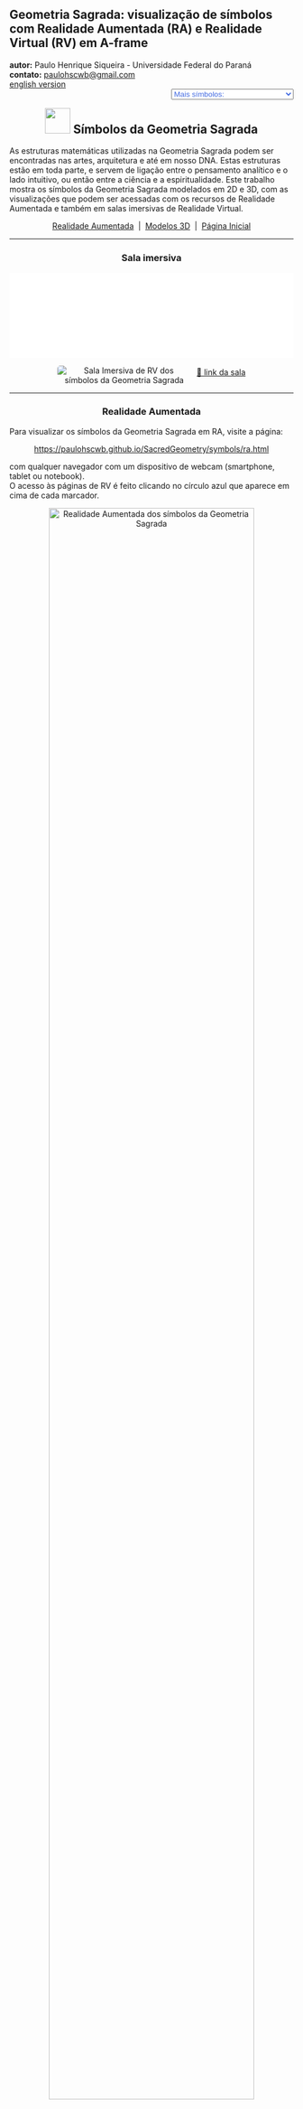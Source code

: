 <link rel="stylesheet" href="../../scripts/style.css">
<meta charset="utf-8">
<link rel="icon" type="image/png" href="../vr/salas/imagens/icone.png">
<h2>Geometria Sagrada: visualização de símbolos com Realidade Aumentada (RA) e Realidade Virtual (RV) em A-frame</h2>
<b>autor:</b> Paulo Henrique Siqueira - Universidade Federal do Paraná
<br><b>contato:</b> <a href="#"> paulohscwb@gmail.com </a>
<br><a href="https://paulohscwb.github.io/SacredGeometry/symbols/">english version</a>
<form style="margin: 0 auto; float:right; text-align:right; width:100%; margin-bottom:15px;">
	<select id="url" onchange="urlHandler(this.value)" style="color:royalblue;">
		<option disabled selected>Mais símbolos:</option>
		<option disabled value="../../symbols/pt-br/">Símbolos da Geometria Sagrada</option>
		<!--<option value="../../flower/pt-br/">Flor da vida e os poliedros de Platão e de Arquimedes</option>
		<option value="../../fruit/pt-br/">Fruto da vida e os poliedros de Platão e de Arquimedes</option>
		<option value="../../grid/pt-br/">Grade da vida e os poliedros de Platão e de Arquimedes</option>
		<option value="../../metatron/pt-br/">Metatron e os poliedros de Platão e de Arquimedes</option>-->
	</select>
</form>
<script>
function urlHandler(value) {                               
    window.location.assign(`${value}`);
}
</script>

<p id="p1"></p>
  <h2 align="center"><img src="../vr/salas/imagens/icone.png" style="margin-bottom:-10px" width="45"> Símbolos da Geometria Sagrada</h2>
  As estruturas matemáticas utilizadas na Geometria Sagrada podem ser encontradas nas artes, arquitetura e até em nosso DNA. Estas estruturas estão em toda parte, e servem de ligação entre o pensamento analítico e o lado intuitivo, ou então entre a ciência e a espiritualidade.
Este trabalho mostra os símbolos da Geometria Sagrada modelados em 2D e 3D, com as visualizações que podem ser acessadas com os recursos de Realidade Aumentada e também em salas imersivas de Realidade Virtual.

 <p align="center"><a href="#ra">Realidade Aumentada</a><span>&nbsp;&nbsp;|&nbsp;&nbsp;</span><a href="#m3d">Modelos 3D</a><span>&nbsp;&nbsp;|&nbsp;&nbsp;</span><a href="../../pt-br/">Página Inicial</a></p>
<hr>
 <h3 align="center">Sala imersiva</h3>
  <div class="embed-container"><iframe width="100%" src="../sala.htm" title="Sala Imersiva dos símbolos da Geometria Sagrada" frameborder="0" loading="lazy"></iframe></div>
  <p align="center"><img align="middle" src="../vr/salas/videos/sacred1.gif" style="max-width: 47%; border-radius:5px; margin-right:10px" loading="lazy" alt="Sala Imersiva de RV dos símbolos da Geometria Sagrada"/><a href="../sala.htm" target="_blank">&#x1f517; link da sala</a></p>
  <hr>
  <h3 id="ra" align="center">Realidade Aumentada</h3>
  Para visualizar os símbolos da Geometria Sagrada em RA, visite a página:
<p align="center"><a href="../ra.html" class="raAR" target="_blank">https://paulohscwb.github.io/SacredGeometry/symbols/ra.html</a></p> 
com qualquer navegador com um dispositivo de webcam (smartphone, tablet ou notebook).
<br>O acesso às páginas de RV é feito clicando no círculo azul que aparece em cima de cada marcador.
<p align="center"><img style="border-radius:7px;" alt="Realidade Aumentada dos símbolos da Geometria Sagrada" src="../ar/example.jpg" width="85%"></p>
<p align="center"><img src="../ar/symbols.gif" alt="Realidade Aumentada dos símbolos da Geometria Sagrada" style="max-width: 92%; border-radius:5px;" loading="lazy"/></p>
<hr>
<h3 id="m3d" align="center">Modelos 3D</h3>
<!-- <iframe width="560" height="315" style="max-width:100%" src="https://www.youtube.com/embed/videoseries?list=PLy0I_lGW8HxXlieaiv7p0PWdsNRWPbWRv" title="YouTube video player" frameborder="0" allow="accelerometer; autoplay; clipboard-write; encrypted-media; gyroscope; picture-in-picture; web-share" allowfullscreen></iframe> -->
<h4>1. Vesica Piscis</h4>
<a href="../vr/VesicaPiscis.htm" target="_blank" title="modelo 3D" class="fotoA"><img src="../ar/0A.png" class="foto" alt="Vesica Piscis"></a><img src="../ar/0.png" class="qr">
 <br><br><br>Trata-se de uma forma matemática criada pela interseção de dois círculos idênticos, onde o centro de cada círculo fica no perímetro do outro. A vesica piscis é usada em Diagramas de Venn e selos emblemáticos e possui significados simbólicos como o "peixe de Jesus", a intrincada Triquetra que aparece na arte Celta, o triângulo de Reuleaux e a Mandorla que simboliza a união dos opostos e a interseção dos reinos terrestre e celestial.
 <br><br><br>
<a href="../ra.html" class="raAR" title="Realidade aumentada" target="_blank"></a>
<hr>
<h4>2. Vesica Piscis 3D</h4>
<a href="../vr/VesicaPiscis3d.htm" target="_blank" title="modelo 3D" class="fotoA"><img src="../ar/1A.png" class="foto" alt="Vesica Piscis 3d"></a><img src="../ar/1.png" class="qr">
 <br><br><br>Nesta representação em 3D temos o modelo com 8 círculos em torno do menor círculo. Estes círculos representam seções planas das esferas que simbolizam a extensão da Vesica Piscis para 3 dimensões.
 <br><br><br>
<a href="../ra.html" class="raAR" title="Realidade aumentada" target="_blank"></a>
<hr>
<h4>3. Semente da vida</h4>
<a href="../vr/SeedOfLife.htm" target="_blank" title="modelo 3D" class="fotoA"><img src="../ar/4A.png" class="foto" alt="Semente da vida"></a><img src="../ar/4.png" class="qr">
 <br><br><br>A Geometria Sagrada está centrada no símbolo composto por 7 círculos entrelaçados, denominado Semente da Vida. Trata-se de uma representação que significa os 7 dias em que o mundo foi criado, e que aparece em muitas construções e em textos religiosos. Cada círculo sobreposto significa um ciclo ou uma célula interligando processos vitais.
 <br><br><br>
<a href="../ra.html" class="raAR" title="Realidade aumentada" target="_blank"></a>
<hr>
<h4>4. Semente da vida 3D v1</h4>
<a href="../vr/SeedOfLife3d_v1.htm" target="_blank" title="modelo 3D" class="fotoA"><img src="../ar/5A.png" class="foto" alt="Semente da vida 3D"></a><img src="../ar/5.png" class="qr">
 <br><br><br>Este símbolo tem sido usado com reverência e seu design confere uma sensação de proteção. Muitos usam como joias ou em decoração acreditando que traz positividade, afastando coisas negativas. Nesta representação temos o modelo em 3D representado com 3 rotações em torno de um dos modelos.
 <br><br><br>
<a href="../ra.html" class="raAR" title="Realidade aumentada" target="_blank"></a>
<hr>
<h4>5. Semente da vida 3D v2</h4>
<a href="../vr/SeedOfLife3d_v2.htm" target="_blank" title="modelo 3D" class="fotoA"><img src="../ar/6A.png" class="foto" alt="Semente da vida 3D"></a><img src="../ar/6.png" class="qr">
 <br><br><br>Este símbolo aparece também em algumas tapeçarias e ruínas de templos antigos, significando o design do universo. Nesta representação temos o modelo em 3D representado com os círculos formando 2 calotas esféricas.
 <br><br><br>
<a href="../ra.html" class="raAR" title="Realidade aumentada" target="_blank"></a>
<hr>
<h4>6. Semente da vida 3D v3</h4>
<a href="../vr/SeedOfLife3d_v3.htm" target="_blank" title="modelo 3D" class="fotoA"><img src="../ar/24A.png" class="foto" alt="Semente da vida 3D"></a><img src="../ar/24.png" class="qr">
 <br><br><br>Cada círculo sobreposto deste símbolo significa um ciclo ou uma célula interligando processos vitais. Nesta representação temos o modelo em 3D representado com 6 círculos rotacionados em torno de eixos que passam pelo círculo central.
 <br><br><br>
<a href="../ra.html" class="raAR" title="Realidade aumentada" target="_blank"></a>
<hr>
<h4>7. Ovo da vida</h4>
<a href="../vr/EggOfLife.htm" target="_blank" title="modelo 3D" class="fotoA"><img src="../ar/2A.png" class="foto" alt="Ovo da vida"></a><img src="../ar/2.png" class="qr">
 <br><br><br>É considerado como o estágio central na sequência tranformadora da evolução e está associado às noções de renascimento e fertilidade. O Ovo da Vida é uma evolução da Semente da Vida: adicionando-se 6 círculos à Semente fundamental temos o símbolo do Ovo da Vida.
 <br><br><br>
<a href="../ra.html" class="raAR" title="Realidade aumentada" target="_blank"></a>
<hr>
<h4>8. Ovo da vida 3D</h4>
<a href="../vr/EggOfLife3d.htm" target="_blank" title="modelo 3D" class="fotoA"><img src="../ar/3A.png" class="foto" alt="Ovo da vida 3D"></a><img src="../ar/3.png" class="qr">
 <br><br><br>Analisando-se outra dimensão em sua formação, o Ovo da Vida pode ser visualizado por meio das oito esferas tangentes do Cubo de Metatron. Esta conexão mostra a versatilidade e as relações entrelaçadas dos símbolos geométricos sagrados.
 <br><br><br>
<a href="../ra.html" class="raAR" title="Realidade aumentada" target="_blank"></a>
<hr>
<h4>9. Flor da vida</h4>
<a href="../vr/FlowerOfLife.htm" target="_blank" title="modelo 3D" class="fotoA"><img src="../ar/7A.png" class="foto" alt="Flor da vida"></a><img src="../ar/7.png" class="qr">
 <br><br><br>O símbolo da Flor da Vida é construído com 19 círculos entrelaçados, envoltos por um círculo maior. Trata-se de uma representação muito conhecida que aparece nas pirâmides do Egito e em construções da Grécia, China, Inglaterra, Tibete e Israel. Acredita-se que a Flor da Vida seja a representação do projeto cósmico, o qual codifica o design de cada estrutura atômica.
 <br><br><br>
<a href="../ra.html" class="raAR" title="Realidade aumentada" target="_blank"></a>
<hr>
<h4>10. Flor da vida 3D</h4>
<a href="../vr/FlowerOfLife3d.htm" target="_blank" title="modelo 3D" class="fotoA"><img src="../ar/8A.png" class="foto" alt="Flor da vida 3D"></a><img src="../ar/8.png" class="qr">
 <br><br><br>Dentro do design do símbolo da Flor da Vida encontram-se outros padrões da Geometria Sagrada: o Ovo da Vida, a Semente da Vida e a Árvore da Vida. Nesta representação temos o modelo em 3D representado com 3 rotações em torno de um dos modelos.
 <br><br><br>
<a href="../ra.html" class="raAR" title="Realidade aumentada" target="_blank"></a>
<p class="topop"><a href="#p1" class="topo">voltar ao topo</a></p>
<hr>
<h4>11. Flor da vida v2</h4>
<a href="../vr/FlowerOfLife_v2.htm" target="_blank" title="modelo 3D" class="fotoA"><img src="../ar/9A.png" class="foto" alt="Flor da vida"></a><img src="../ar/9.png" class="qr">
 <br><br><br>O símbolo da Flor da Vida pode ser extendido e construído com 37 círculos entrelaçados, envoltos por um círculo maior. Vários círculos deste símbolo se estendem para além da fronteira, e outro símbolo da Geometria Sagrada surge desta versão extendida: o Fruto da Vida.
 <br><br><br>
<a href="../ra.html" class="raAR" title="Realidade aumentada" target="_blank"></a>
<hr>
<h4>12. Flor da vida 3D v2</h4>
<a href="../vr/FlowerOfLife3d_v2.htm" target="_blank" title="modelo 3D" class="fotoA"><img src="../ar/10A.png" class="foto" alt="Flor da vida 3D"></a><img src="../ar/10.png" class="qr">
 <br><br><br>Dentro do design do símbolo da Flor da Vida encontram-se outros padrões da Geometria Sagrada: o Ovo da Vida, a Semente da Vida e a Árvore da Vida. Nesta representação temos o modelo em 3D representado com 3 rotações em torno de um dos modelos.
 <br><br><br>
<a href="../ra.html" class="raAR" title="Realidade aumentada" target="_blank"></a>
<hr>
<h4>13. Árvore da vida</h4>
<a href="../vr/TreeOfLife.htm" target="_blank" title="modelo 3D" class="fotoA"><img src="../ar/11A.png" class="foto" alt="Árvore da vida"></a><img src="../ar/11.png" class="qr">
 <br><br><br>O símbolo da Árvore da Vida representa uma conexão com tudo, incluindo as coisas que não podemos ver, lembrando que não estamos sozinhos no universo. As 10 esferas deste símbolo são chamadas de "Sephiroth", significam emanação e estão conectadas por caminhos diferentes. A Sephira da base representa o mundo material e a Sephira do topo representa a consciência cósmica. As demais Sephiras representam as qualidades da alma e são divididas em três pilares: severidade, suavidade e misericórdia.
 <br><br><br>
<a href="../ra.html" class="raAR" title="Realidade aumentada" target="_blank"></a>
<hr>
<h4>14. Fruto da vida</h4>
<a href="../vr/FruitOfLife.htm" target="_blank" title="modelo 3D" class="fotoA"><img src="../ar/12A.png" class="foto" alt="Fruto da vida"></a><img src="../ar/12.png" class="qr">
 <br><br><br>O símbolo do Fruto da Vida é formado por 13 esferas interligadas e pode ser considerado como um dos mais potentes da Geometria Sagrada. Ele aparece de forma oculta dentro do símbolo da Flor da Vida e pode ser usado para criar as 78 linhas do símbolo do Cubo de Metatron.
 <br><br><br>
<a href="../ra.html" class="raAR" title="Realidade aumentada" target="_blank"></a>
<hr>
<h4>15. Fruto da vida 3D</h4>
<a href="../vr/FruitOfLife3d.htm" target="_blank" title="modelo 3D" class="fotoA"><img src="../ar/13A.png" class="foto" alt="Fruto da vida 3D"></a><img src="../ar/13.png" class="qr">
 <br><br><br>As 13 esferas do símbolo do Fruto da Vida simbolizam aspectos femininos da criação, que fornecem a base para os 78 raios masculinos da criação. É considerada uma interação harmoniosa que dá origem à existência. Nesta representação temos o símbolo do Fruto da Vida em 3D.
 <br><br><br>
<a href="../ra.html" class="raAR" title="Realidade aumentada" target="_blank"></a>
<hr>
<h4>16. Cubo de Metatron</h4>
<a href="../vr/MetatronCube.htm" target="_blank" title="modelo 3D" class="fotoA"><img src="../ar/14A.png" class="foto" alt="Cubo de Metatron"></a><img src="../ar/14.png" class="qr">
 <br><br><br>O Metatron é um arcanjo serafim da tradição medieval islâmica, judaica e cristã. As representações artísticas quase sempre retratam o Arcanjo Metatron segurando ou próximo a um cubo misterioso. A construção do Cubo de Metatron envolve os 13 círculos abrigados dentro de um círculo maior. As linhas que unem os centros destes círculos definem o Cubo de Metraton.
 <br><br><br>
<a href="../ra1.html" class="raAR" title="Realidade aumentada" target="_blank"></a>
<hr>
<h4>17. Cubo de Metatron 3D</h4>
<a href="../vr/MetatronCube3d.htm" target="_blank" title="modelo 3D" class="fotoA"><img src="../ar/15A.png" class="foto" alt="Cubo de Metatron 3D"></a><img src="../ar/15.png" class="qr">
 <br><br><br>Dentro da forma geométrica definida pelo Cubo de Metraton podemos encontrar os cinco sólidos platônicos, posicionando o Cubo de Metatron como uma ponte fundamental que transforma realidades bidimensionais em reinos tridimensionais. Nesta representação temos o cubo de Metraton em 3D.
 <br><br><br>
<a href="../ra1.html" class="raAR" title="Realidade aumentada" target="_blank"></a>
<hr>
<h4>18. Grade da vida</h4>
<a href="../vr/GridOfLife.htm" target="_blank" title="modelo 3D" class="fotoA"><img src="../ar/16A.png" class="foto" alt="Grade da vida"></a><img src="../ar/16.png" class="qr">
 <br><br><br>O símbolo da Grade da Vida, também denominado tetraedro 64, contrapõe o Tetraedro Estrelado com a Flor da Vida. Temos 64 tetraedros que formam o símbolo da Grade da Vida, que pode ser sobreposto ao símbolo da Flor da Vida, com os círculos simbolizando a vastidão do espaço e as linhas interligadas indicando onde o espaço converge com o tempo.
 <br><br><br>
<a href="../ra1.html" class="raAR" title="Realidade aumentada" target="_blank"></a>
<hr>
<h4>19. Grade da vida 3D</h4>
<a href="../vr/GridOfLife3d.htm" target="_blank" title="modelo 3D" class="fotoA"><img src="../ar/17A.png" class="foto" alt="Grade da vida 3D"></a><img src="../ar/17.png" class="qr">
 <br><br><br>Grande parte do fascínio do símbolo da Grade da Vida vem do número 64, que surge recorrentemente na natureza, nas construções e no misticismo. Alguns exemplos que podemos citar são: na computação, onde o número de 64 bits de memória é essencial; nos jogos clássicos de xadrez ou damas, que possuem 64 casas em seus tabuleiros; ou em textos sagrados do Hinduísmo, que faz referência a 64 tantras. Neste exemplo, temos a Grade da Vida modelada em 3D.
 <br><br><br>
<a href="../ra1.html" class="raAR" title="Realidade aumentada" target="_blank"></a>
<hr>
<h4>20. Toro</h4>
<a href="../vr/Torus.htm" target="_blank" title="modelo 3D" class="fotoA"><img src="../ar/18A.png" class="foto" alt="Toro"></a><img src="../ar/18.png" class="qr">
 <br><br><br>A estrutura de um toro, semelhante a um vórtice, é considerada como a forma inicial que emana do padrão Gênesis. A representação do toro na Geometria Sagrada reflete o fluxo de energia em espiral. Este fluxo não é unidirecional, oscilando na superfície do toro e espiralando dentro de seu núcleo.
 <br><br><br>
<a href="../ra1.html" class="raAR" title="Realidade aumentada" target="_blank"></a>
<p class="topop"><a href="#p1" class="topo">voltar ao topo</a></p>
<hr>
<h4>21. Toro anelado</h4>
<a href="../vr/Torus1.htm" target="_blank" title="modelo 3D" class="fotoA"><img src="../ar/25A.png" class="foto" alt="Toro anelado"></a><img src="../ar/25.png" class="qr">
 <br><br><br>O toro anelado representa a forma clássica de donut, que incorpora continuidade e totalidade. Este símbolo representa os ciclos da vida, que mantêm a sua forma e vitalidade independentemente de onde começam ou terminam. 
 <br><br><br>
<a href="../ra1.html" class="raAR" title="Realidade aumentada" target="_blank"></a>
<hr>
<h4>22. Toro fuso</h4>
<a href="../vr/Torus2.htm" target="_blank" title="modelo 3D" class="fotoA"><img src="../ar/26A.png" class="foto" alt="Toro fuso"></a><img src="../ar/26.png" class="qr">
 <br><br><br>O toro fuso representa uma força invisível que atua em extremidades opostas. Trata-se de um símbolo poderoso de equilíbrio, tensão e dualidade, que representa o que existe no universo e dentro de nós mesmos.
 <br><br><br>
<a href="../ra1.html" class="raAR" title="Realidade aumentada" target="_blank"></a>
<hr>
<h4>23. Estrela Merkaba</h4>
<a href="../vr/Merkaba.htm" target="_blank" title="modelo 3D" class="fotoA"><img src="../ar/19A.png" class="foto" alt="Estrela Merkaba"></a><img src="../ar/19.png" class="qr">
 <br><br><br>O símbolo da estrela Merkaba tem o significado traduzido como "luz, espírito e corpo". Trata-se da fusão de 3 tetraedros idênticos que são interligados por meio de rotações em direções opostas. A interseção destes tetraedros origina um campo de energia que irradia imenso poder. Neste exemplo, temos a estrela Merkaba modelada em 3D.
 <br><br><br>
<a href="../ra1.html" class="raAR" title="Realidade aumentada" target="_blank"></a>
<hr>
<h4>24. Vector Equilibrium</h4>
<a href="../vr/VectorEquilibrium.htm" target="_blank" title="modelo 3D" class="fotoA"><img src="../ar/23A.png" class="foto" alt="Vector Equilibrium"></a><img src="../ar/23.png" class="qr">
 <br><br><br>O Vector Equilibrium é considerado como refência inicial da matemática energética e a pulsação zero do equilíbrio vetorial. Trata-se da estrutura subjacente do Toro, considerada a forma geométrica capaz de transformar energia em matéria. 
 <br><br><br>
<a href="../ra1.html" class="raAR" title="Realidade aumentada" target="_blank"></a>
<hr>
<h4>25. Vector Equilibrium 3D</h4>
<a href="../vr/VectorEquilibrium1.htm" target="_blank" title="modelo 3D" class="fotoA"><img src="../ar/20A.png" class="foto" alt="Vector Equilibrium 3D"></a><img src="../ar/20.png" class="qr">
 <br><br><br>As linhas de energia do Vector Equilibrium têm comprimento e força iguais e pode ser considerada a única forma geométrica que possui todas as forças iguais e equilibradas. Nesta representação temos o Vector Equilibrium modelado em 3D, que representa um conjunto formado pelas arestas e diagonais principais do cuboctaedro de Arquimedes.
 <br><br><br>
<a href="../ra1.html" class="raAR" title="Realidade aumentada" target="_blank"></a>
<hr>
<h4>26. Vector Equilibrium 3D v2</h4>
<a href="../vr/VectorEquilibrium2.htm" target="_blank" title="modelo 3D" class="fotoA"><img src="../ar/21A.png" class="foto" alt="Vector Equilibrium 3D"></a><img src="../ar/21.png" class="qr">
 <br><br><br>De acordo com Buckminster Fuller, o Vector Equilibrium é a forma mais próxima que jamais conheceremos de Deus e da eternidade. Nesta representação temos o Vector Equilibrium modelado em 3D, que representa um conjunto formado pelas diagonais principais e pelos círculos circunscritos às seções hexagonais do cuboctaedro de Arquimedes.
 <br><br><br>
<a href="../ra1.html" class="raAR" title="Realidade aumentada" target="_blank"></a>
<hr>
<h4>27. Vector Equilibrium 3D v3</h4>
<a href="../vr/VectorEquilibrium3.htm" target="_blank" title="modelo 3D" class="fotoA"><img src="../ar/22A.png" class="foto" alt="Vector Equilibrium 3D"></a><img src="../ar/22.png" class="qr">
 <br><br><br>O Vector Equilibrium é considerado como a estrutura subjacente do Toro, também conhecida como a forma geométrica capaz de transformar energia em matéria. Nesta representação temos o modelo em 3D representado com 3 rotações em torno de um dos modelos.
 <br><br><br>
<a href="../ra1.html" class="raAR" title="Realidade aumentada" target="_blank"></a>
<p class="topop"><a href="#p1" class="topo">voltar ao topo</a></p>
<hr>

<br><a rel="license" href="http://creativecommons.org/licenses/by-nc-nd/4.0/"><img alt="Licença Creative Commons" style="border-width:0" src="https://i.creativecommons.org/l/by-nc-nd/4.0/88x31.png" loading="lazy"/></a><br /><span xmlns:dct="http://purl.org/dc/terms/" property="dct:title">Sacred Geometry - Visualization of symbols with Augmented Reality and Virtual Reality</span> de <a xmlns:cc="http://creativecommons.org/ns#" href="https://paulohscwb.github.io/SacredGeometry/symbols/pt-br/" property="cc:attributionName" rel="cc:attributionURL">Paulo Henrique Siqueira</a> está licenciado com uma Licença <a rel="license" href="http://creativecommons.org/licenses/by-nc-nd/4.0/">Creative Commons Atribuição-NãoComercial-SemDerivações 4.0 Internacional</a>.

<h4>Como citar este trabalho:</h4> 
<p>Siqueira, P.H., "Sacred Geometry: Visualization of symbols with Augmented Reality and Virtual Reality". Disponível em: <https://paulohscwb.github.io/SacredGeometry/symbols/pt-br/>, Maio de 2024.</p>
<!--<a target="_blank" href="https://doi.org/10.5281/zenodo.8272770"><img src="https://zenodo.org/badge/DOI/10.5281/zenodo.8272770.svg" alt="DOI"></a>-->
<br><br><b>Referências:</b>
<br>Pardesco. "Sacred Geometry Art, Symbols & Meanings". <a href="https://pardesco.com/blogs/news/sacred-geometry-art-symbols-meanings" target="_blank">https://pardesco.com/blogs/news/sacred-geometry-art-symbols-meanings</a>
<br>Weisstein, Eric W. "Archimedean Solid" From MathWorld-A Wolfram Web Resource. <a href="http://mathworld.wolfram.com/ArchimedeanSolid.html" target="_blank">http://mathworld.wolfram.com/ArchimedeanSolid.html</a>
<br>Weisstein, Eric W. "Platonic Solid" From MathWorld-A Wolfram Web Resource. <a href="http://mathworld.wolfram.com/PlatonicSolid.html" target="_blank">http://mathworld.wolfram.com/PlatonicSolid.html</a>
<br>Weisstein, Eric W. "Archimedean Dual" From MathWorld-A Wolfram Web Resource. <a href="https://mathworld.wolfram.com/ArchimedeanDual.html" target="_blank">https://mathworld.wolfram.com/ArchimedeanDual.html</a>
<br>Weisstein, Eric W. "Uniform Polyhedron." From MathWorld--A Wolfram Web Resource. <a href="https://mathworld.wolfram.com/UniformPolyhedron.html" target="_blank">https://mathworld.wolfram.com/UniformPolyhedron.html</a>
<br>Wikipedia <a href="https://en.wikipedia.org/wiki/Archimedean_solid" target="_blank">https://en.wikipedia.org/wiki/Archimedean_solid</a>
<br>Wikipedia <a href="https://en.wikipedia.org/wiki/en.wikipedia.org/wiki/Platonic_solid" target="_blank">https://en.wikipedia.org/wiki/Platonic_solid</a>
<br>McCooey, David I. "Visual Polyhedra". <a href="http://dmccooey.com/polyhedra/" target="_blank">http://dmccooey.com/polyhedra/</a>
